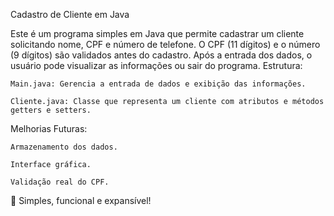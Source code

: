 Cadastro de Cliente em Java

Este é um programa simples em Java que permite cadastrar um cliente solicitando nome, CPF e número de telefone. O CPF (11 dígitos) e o número (9 dígitos) são validados antes do cadastro. Após a entrada dos dados, o usuário pode visualizar as informações ou sair do programa.
Estrutura:

    Main.java: Gerencia a entrada de dados e exibição das informações.

    Cliente.java: Classe que representa um cliente com atributos e métodos getters e setters.

Melhorias Futuras:

    Armazenamento dos dados.

    Interface gráfica.

    Validação real do CPF.

🚀 Simples, funcional e expansível!
